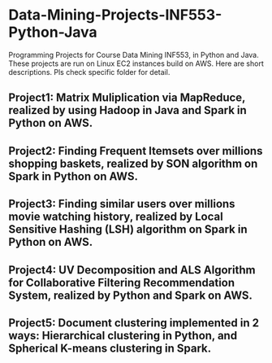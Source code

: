 # Data-Mining-Projects-INF553-Python-Java
Programming Projects for Course Data Mining INF553, in Python and Java.
These projects are run on Linux EC2 instances build on AWS. Here are short descriptions. Pls check specific folder for detail.
## Project1: Matrix Muliplication via MapReduce, realized by using Hadoop in Java and Spark in Python on AWS.
## Project2: Finding Frequent Itemsets over millions shopping baskets, realized by SON algorithm on Spark in Python on AWS.
## Project3: Finding similar users over millions movie watching history, realized by Local Sensitive Hashing (LSH) algorithm on Spark in Python on AWS.
## Project4: UV Decomposition and ALS Algorithm for Collaborative Filtering Recommendation System, realized by Python and Spark on AWS.  
## Project5: Document clustering implemented in 2 ways: Hierarchical clustering in Python, and Spherical K-means clustering in Spark.  

